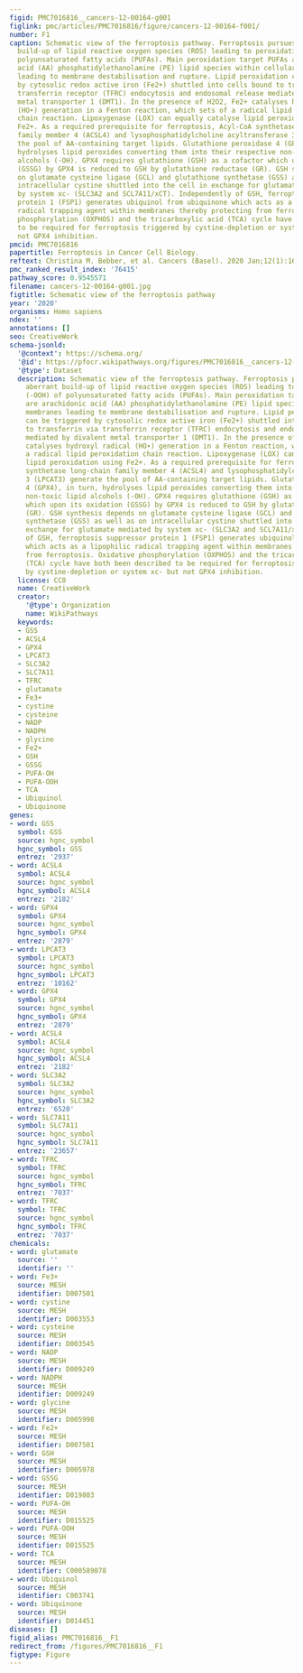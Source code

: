 ```yaml
---
figid: PMC7016816__cancers-12-00164-g001
figlink: pmc/articles/PMC7016816/figure/cancers-12-00164-f001/
number: F1
caption: Schematic view of the ferroptosis pathway. Ferroptosis pursues upon aberrant
  build-up of lipid reactive oxygen species (ROS) leading to peroxidation (-OOH) of
  polyunsaturated fatty acids (PUFAs). Main peroxidation target PUFAs are arachidonic
  acid (AA) phosphatidylethanolamine (PE) lipid species within cellular membranes
  leading to membrane destabilisation and rupture. Lipid peroxidation can be triggered
  by cytosolic redox active iron (Fe2+) shuttled into cells bound to transferrin via
  transferrin receptor (TFRC) endocytosis and endosomal release mediated by divalent
  metal transporter 1 (DMT1). In the presence of H2O2, Fe2+ catalyses hydroxyl radical
  (HO∙) generation in a Fenton reaction, which sets of a radical lipid peroxidation
  chain reaction. Lipoxygenase (LOX) can equally catalyse lipid peroxidation using
  Fe2+. As a required prerequisite for ferroptosis, Acyl-CoA synthetase long-chain
  family member 4 (ACSL4) and lysophosphatidylcholine acyltransferase 3 (LPCAT3) generate
  the pool of AA-containing target lipids. Glutathione peroxidase 4 (GPX4), in turn,
  hydrolyses lipid peroxides converting them into their respective non-toxic lipid
  alcohols (-OH). GPX4 requires glutathione (GSH) as a cofactor which upon its oxidation
  (GSSG) by GPX4 is reduced to GSH by glutathione reductase (GR). GSH synthesis depends
  on glutamate cysteine ligase (GCL) and glutathione synthetase (GSS) as well as on
  intracellular cystine shuttled into the cell in exchange for glutamate mediated
  by system xc- (SLC3A2 and SCL7A11/xCT). Independently of GSH, ferroptosis suppressor
  protein 1 (FSP1) generates ubiquinol from ubiquinone which acts as a lipophilic
  radical trapping agent within membranes thereby protecting from ferroptosis. Oxidative
  phosphorylation (OXPHOS) and the tricarboxylic acid (TCA) cycle have both been described
  to be required for ferroptosis triggered by cystine-depletion or system xc- but
  not GPX4 inhibition.
pmcid: PMC7016816
papertitle: Ferroptosis in Cancer Cell Biology.
reftext: Christina M. Bebber, et al. Cancers (Basel). 2020 Jan;12(1):164.
pmc_ranked_result_index: '76415'
pathway_score: 0.9545571
filename: cancers-12-00164-g001.jpg
figtitle: Schematic view of the ferroptosis pathway
year: '2020'
organisms: Homo sapiens
ndex: ''
annotations: []
seo: CreativeWork
schema-jsonld:
  '@context': https://schema.org/
  '@id': https://pfocr.wikipathways.org/figures/PMC7016816__cancers-12-00164-g001.html
  '@type': Dataset
  description: Schematic view of the ferroptosis pathway. Ferroptosis pursues upon
    aberrant build-up of lipid reactive oxygen species (ROS) leading to peroxidation
    (-OOH) of polyunsaturated fatty acids (PUFAs). Main peroxidation target PUFAs
    are arachidonic acid (AA) phosphatidylethanolamine (PE) lipid species within cellular
    membranes leading to membrane destabilisation and rupture. Lipid peroxidation
    can be triggered by cytosolic redox active iron (Fe2+) shuttled into cells bound
    to transferrin via transferrin receptor (TFRC) endocytosis and endosomal release
    mediated by divalent metal transporter 1 (DMT1). In the presence of H2O2, Fe2+
    catalyses hydroxyl radical (HO∙) generation in a Fenton reaction, which sets of
    a radical lipid peroxidation chain reaction. Lipoxygenase (LOX) can equally catalyse
    lipid peroxidation using Fe2+. As a required prerequisite for ferroptosis, Acyl-CoA
    synthetase long-chain family member 4 (ACSL4) and lysophosphatidylcholine acyltransferase
    3 (LPCAT3) generate the pool of AA-containing target lipids. Glutathione peroxidase
    4 (GPX4), in turn, hydrolyses lipid peroxides converting them into their respective
    non-toxic lipid alcohols (-OH). GPX4 requires glutathione (GSH) as a cofactor
    which upon its oxidation (GSSG) by GPX4 is reduced to GSH by glutathione reductase
    (GR). GSH synthesis depends on glutamate cysteine ligase (GCL) and glutathione
    synthetase (GSS) as well as on intracellular cystine shuttled into the cell in
    exchange for glutamate mediated by system xc- (SLC3A2 and SCL7A11/xCT). Independently
    of GSH, ferroptosis suppressor protein 1 (FSP1) generates ubiquinol from ubiquinone
    which acts as a lipophilic radical trapping agent within membranes thereby protecting
    from ferroptosis. Oxidative phosphorylation (OXPHOS) and the tricarboxylic acid
    (TCA) cycle have both been described to be required for ferroptosis triggered
    by cystine-depletion or system xc- but not GPX4 inhibition.
  license: CC0
  name: CreativeWork
  creator:
    '@type': Organization
    name: WikiPathways
  keywords:
  - GSS
  - ACSL4
  - GPX4
  - LPCAT3
  - SLC3A2
  - SLC7A11
  - TFRC
  - glutamate
  - Fe3+
  - cystine
  - cysteine
  - NADP
  - NADPH
  - glycine
  - Fe2+
  - GSH
  - GSSG
  - PUFA-OH
  - PUFA-OOH
  - TCA
  - Ubiquinol
  - Ubiquinone
genes:
- word: GSS
  symbol: GSS
  source: hgnc_symbol
  hgnc_symbol: GSS
  entrez: '2937'
- word: ACSL4
  symbol: ACSL4
  source: hgnc_symbol
  hgnc_symbol: ACSL4
  entrez: '2182'
- word: GPX4
  symbol: GPX4
  source: hgnc_symbol
  hgnc_symbol: GPX4
  entrez: '2879'
- word: LPCATЗ
  symbol: LPCAT3
  source: hgnc_symbol
  hgnc_symbol: LPCAT3
  entrez: '10162'
- word: GPX4
  symbol: GPX4
  source: hgnc_symbol
  hgnc_symbol: GPX4
  entrez: '2879'
- word: ACSL4
  symbol: ACSL4
  source: hgnc_symbol
  hgnc_symbol: ACSL4
  entrez: '2182'
- word: SLC3A2
  symbol: SLC3A2
  source: hgnc_symbol
  hgnc_symbol: SLC3A2
  entrez: '6520'
- word: SLC7A11
  symbol: SLC7A11
  source: hgnc_symbol
  hgnc_symbol: SLC7A11
  entrez: '23657'
- word: TFRC
  symbol: TFRC
  source: hgnc_symbol
  hgnc_symbol: TFRC
  entrez: '7037'
- word: TFRC
  symbol: TFRC
  source: hgnc_symbol
  hgnc_symbol: TFRC
  entrez: '7037'
chemicals:
- word: glutamate
  source: ''
  identifier: ''
- word: Fe3+
  source: MESH
  identifier: D007501
- word: cystine
  source: MESH
  identifier: D003553
- word: cysteine
  source: MESH
  identifier: D003545
- word: NADP
  source: MESH
  identifier: D009249
- word: NADPH
  source: MESH
  identifier: D009249
- word: glycine
  source: MESH
  identifier: D005998
- word: Fe2+
  source: MESH
  identifier: D007501
- word: GSH
  source: MESH
  identifier: D005978
- word: GSSG
  source: MESH
  identifier: D019803
- word: PUFA-OH
  source: MESH
  identifier: D015525
- word: PUFA-OOH
  source: MESH
  identifier: D015525
- word: TCA
  source: MESH
  identifier: C000589078
- word: Ubiquinol
  source: MESH
  identifier: C003741
- word: Ubiquinone
  source: MESH
  identifier: D014451
diseases: []
figid_alias: PMC7016816__F1
redirect_from: /figures/PMC7016816__F1
figtype: Figure
---
```

